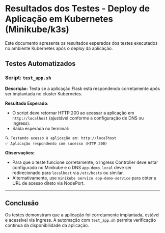 
# Resultados dos Testes - Deploy de Aplicação em Kubernetes (Minikube/k3s)

Este documento apresenta os resultados esperados dos testes executados no ambiente Kubernetes após o deploy da aplicação.

## Testes Automatizados

### Script: `test_app.sh`

**Descrição:** Testa se a aplicação Flask está respondendo corretamente após ser implantada no cluster Kubernetes.

**Resultado Esperado:**

- O script deve retornar HTTP 200 ao acessar a aplicação em `http://localhost` (ajustável conforme a configuração de DNS ou Ingress).
- Saída esperada no terminal:

```
🔍 Testando acesso à aplicação em: http://localhost
✅ Aplicação respondendo com sucesso (HTTP 200)
```

**Observações:**

- Para que o teste funcione corretamente, o Ingress Controller deve estar configurado no Minikube e o DNS `app-demo.local` deve ser redirecionado para `localhost` via `/etc/hosts` ou similar.
- Alternativamente, use `minikube service app-demo-service` para obter a URL de acesso direto via NodePort.

---

## Conclusão

Os testes demonstram que a aplicação foi corretamente implantada, estável e acessível via Ingress. A automação com `test_app.sh` permite verificação contínua da disponibilidade da aplicação.
